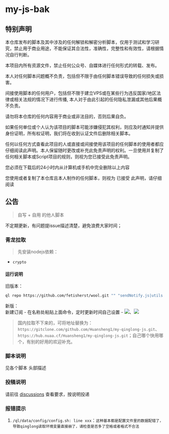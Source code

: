 # my-js-bak

## 特别声明
本仓库发布的脚本及其中涉及的任何解锁和解密分析脚本，仅用于测试和学习研究，禁止用于商业用途，不能保证其合法性，准确性，完整性和有效性，请根据情况自行判断。

本项目内所有资源文件，禁止任何公众号、自媒体进行任何形式的转载、发布。

本人对任何脚本问题概不负责，包括但不限于由任何脚本错误导致的任何损失或损害。

间接使用脚本的任何用户，包括但不限于建立VPS或在某些行为违反国家/地区法律或相关法规的情况下进行传播, 本人对于由此引起的任何隐私泄漏或其他后果概不负责。

请勿将本仓库的任何内容用于商业或非法目的，否则后果自负。

如果任何单位或个人认为该项目的脚本可能涉嫌侵犯其权利，则应及时通知并提供身份证明，所有权证明，我们将在收到认证文件后删除相关脚本。

任何以任何方式查看此项目的人或直接或间接使用该项目的任何脚本的使用者都应仔细阅读此声明。本人保留随时更改或补充此免责声明的权利。一旦使用并复制了任何相关脚本或Script项目的规则，则视为您已接受此免责声明。

您必须在下载后的24小时内从计算机或手机中完全删除以上内容

您使用或者复制了本仓库且本人制作的任何脚本，则视为 已接受 此声明，请仔细阅读


## 公告
> 自写 + 自用 的他人脚本

不定期更新，有问题提issue描述清楚，避免浪费大家时间；


### 青龙拉取
> 先安装nodejs依赖：
* `crypto`

#### 运行说明
旧版本：
```bash
ql repo https://github.com/fetisherst/wool.git "" "sendNotify.js|utils.js|SendNotify" "sendNotify.js|utils.js|SendNotify" "master"
```
新版：  
新建订阅 - 在名称处粘贴上面命令，定时更新时间自己设置 - 
![](https://pic.imgdb.cn/item/64777068f024cca1734809e1.jpg)、![](https://pic.imgdb.cn/item/64777091f024cca1734833ad.jpg)

> 国内拉取不下来的，可将地址替换为：`https://gitclone.com/github.com/Huansheng1/my-qinglong-js.git`、`https://hub.nuaa.cf/Huansheng1/my-qinglong-js.git`；自己哪个快用哪个，有别的好用的欢迎补充。
### 脚本说明

见各个脚本 头部描述

### 投稿说明

请前往 [discussions](https://github.com/Huansheng1/my-qinglong-js/discussions/2) 查看要求，按说明投递

### 报错提示
1. `/ql/data/config/config.sh: line xxx`：`这种基本都是配置文件里的数据配错了，导致qinglong读取环境变量直接崩了，请检查是否多了空格或者格式不合法`
